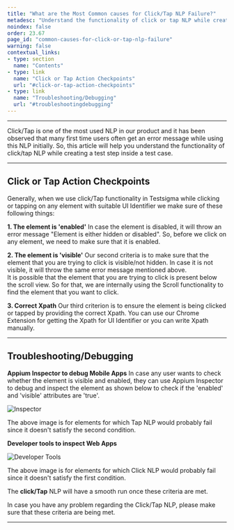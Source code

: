 ```yaml
---
title: "What are the Most Common causes for Click/Tap NLP Failure?"
metadesc: "Understand the functionality of click or tap NLP while creating a test step inside a test case & learn most common causes for Click/Tap NLP failure"
noindex: false
order: 23.67
page_id: "common-causes-for-click-or-tap-nlp-failure"
warning: false
contextual_links:
- type: section
  name: "Contents"
- type: link
  name: "Click or Tap Action Checkpoints"
  url: "#click-or-tap-action-checkpoints"
- type: link
  name: "Troubleshooting/Debugging"
  url: "#troubleshootingdebugging"
---
```


---


Click/Tap is one of the most used NLP in our product and it has been observed that many first time users often get an error message while using this NLP initially. So, this article will help you understand the functionality of click/tap NLP while creating a test step inside a test case.


---

## **Click or Tap Action Checkpoints**

Generally, when we use click/Tap functionality in Testsigma while clicking or tapping on any element with suitable UI Identifier we make sure of these following things:

**1. The element is 'enabled'**
In case the element is disabled, it will throw an error message "Element is either hidden or disabled". So, before we click on any element, we need to make sure that it is enabled.


**2. The element is 'visible'**
Our second criteria is to make sure that the element that you are trying to click is visible/not hidden. In case it is not visible, it will throw the same error message mentioned above. <br>
It is possible that the element that you are trying to click is present below the scroll view. So for that, we are internally using the Scroll functionality to find the element that you want to click.

**3. Correct Xpath**
Our third criterion is to ensure the element is being clicked or tapped by providing the correct Xpath. You can use our Chrome Extension for getting the Xpath for UI Identifier or you can write Xpath manually.

---

## **Troubleshooting/Debugging**

**Appium Inspector to debug Mobile Apps**
In case any user wants to check whether the element is visible and enabled, they can use Appium Inspector to debug and inspect the element as shown below to check if the 'enabled' and 'visible' attributes are 'true'.

![Inspector](https://s3.amazonaws.com/cdn.freshdesk.com/data/helpdesk/attachments/production/32006746478/original/lZj_MYOTfO-FdSy_Va10kjlxVRJMy5sWBg.png?1579269067)

The above image is for elements for which Tap NLP would probably fail since it doesn't satisfy the second condition.

**Developer tools to inspect Web Apps**

![Developer Tools](https://s3.amazonaws.com/cdn.freshdesk.com/data/helpdesk/attachments/production/32006746449/original/HjVa5okQ99UMVXWZvhWIgpugN6O1LMqWEg.png?1579268813)

The above image is for elements for which Click NLP would probably fail since it doesn't satisfy the first condition.


The **click/Tap** NLP will have a smooth run once these criteria are met.

In case you have any problem regarding the Click/Tap NLP, please make sure that these criteria are being met.

---